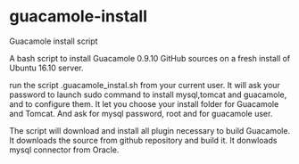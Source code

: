 # guacamole-install
Guacamole install script

A bash script to install Guacamole 0.9.10 GitHub sources on a fresh install of Ubuntu 16.10 server.

run the script .guacamole_instal.sh from your current user.
 It will ask your password to launch sudo command to install mysql,tomcat and guacamole, and to configure them.
 It let you choose your install folder for Guacamole and Tomcat.
 And ask for mysql password, root and for guacamole user.

The script will download and install all plugin necessary to build Guacamole.
It downloads the source from github repository and build it.
It donwloads mysql connector from Oracle.


  
